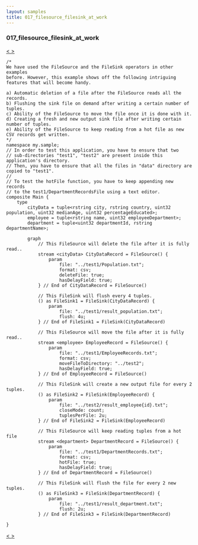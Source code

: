 ```yaml
---
layout: samples
title: 017_filesource_filesink_at_work
---
```


### 017_filesource_filesink_at_work

<div class="sampleNav"><a class="button" href="/sx43/samples/spl-for-beginner/016_aggregate_at_work_my_sample_Main_spl/"> < </a><a class="button" href="/sx43/samples/spl-for-beginner/018_directory_scan_at_work_my_sample_Main_spl/"> > </a>
</div>

~~~~~~
/*
We have used the FileSource and the FileSink operators in other examples
before. However, this example shows off the following intriguing
features that will become handy. 

a) Automatic deletion of a file after the FileSource reads all the records.
b) Flushing the sink file on demand after writing a certain number of tuples.
c) Ability of the FileSource to move the file once it is done with it.
d) Creating a fresh and new output sink file after writing certain number of tuples.
e) Ability of the FileSource to keep reading from a hot file as new CSV records get written.
*/
namespace my.sample;
// In order to test this application, you have to ensure that two 
// sub-directories "test1", "test2" are present inside this application's directory.
// Then, you have to ensure that all the files in "data" directory are copied to "test1".
//
// To test the hotFile function, you have to keep appending new records
// to the test1/DepartmentRecordsFile using a text editor.
composite Main {
	type
		cityData = tuple<rstring city, rstring country, uint32 population, uint32 medianAge, uint32 percentageEducated>;
		employee = tuple<rstring name, uint32 employeeDepartment>;
		department = tuple<uint32 departmentId, rstring departmentName>;	

		graph
			// This FileSource will delete the file after it is fully read..
			stream <cityData> CityDataRecord = FileSource() {
				param
					file: "../test1/Population.txt";
					format: csv;
					deleteFile: true;
					hasDelayField: true;
			} // End of CityDataRecord = FileSource()	
			
		    // This FileSink will flush every 4 tuples.
		    () as FileSink1 = FileSink(CityDataRecord) {
		    	param
		    		file: "../test1/result_population.txt";
		    		flush: 4u;
		    } // End of FileSink1 = FileSink(CityDataRecord)

			// This FileSource will move the file after it is fully read..
			stream <employee> EmployeeRecord = FileSource() {
				param
					file: "../test1/EmployeeRecords.txt";
					format: csv;
					moveFileToDirectory: "../test2";
					hasDelayField: true;
			} // End of EmployeeRecord = FileSource()	
			
		    // This FileSink will create a new output file for every 2 tuples.
		    () as FileSink2 = FileSink(EmployeeRecord) {
		    	param
		    		file: "../test2/result_employee{id}.txt";
		    		closeMode: count;
		    		tuplesPerFile: 2u;
		    } // End of FileSink2 = FileSink(EmployeeRecord)

			// This FileSource will keep reading tuples from a hot file
			stream <department> DepartmentRecord = FileSource() {
				param
					file: "../test1/DepartmentRecords.txt";
					format: csv;
					hotFile: true;
					hasDelayField: true;
			} // End of DepartmentRecord = FileSource()	
			
		    // This FileSink will flush the file for every 2 new tuples.
		    () as FileSink3 = FileSink(DepartmentRecord) {
		    	param
		    		file: "../test1/result_department.txt";
		    		flush: 2u;
		    } // End of FileSink3 = FileSink(DepartmentRecord)
			
}

~~~~~~

<div class="sampleNav"><a class="button" href="/sx43/samples/spl-for-beginner/016_aggregate_at_work_my_sample_Main_spl/"> < </a><a class="button" href="/sx43/samples/spl-for-beginner/018_directory_scan_at_work_my_sample_Main_spl/"> > </a>
</div>


